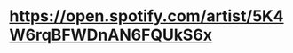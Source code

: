 # https://open.spotify.com/artist/5K4W6rqBFWDnAN6FQUkS6x

<!-- latest deployment url:https://script.google.com/macros/s/AKfycbyOvr3pR8hmLeLiAZDPQeklwJLKU3mUDFyjT08Q2RIpphzN_1KqurI1HTOzZyczPo56pw/exec
id:AKfycbyOvr3pR8hmLeLiAZDPQeklwJLKU3mUDFyjT08Q2RIpphzN_1KqurI1HTOzZyczPo56pw
link:https://docs.google.com/spreadsheets/d/1anGNXbaR9fIlyqXR0eIplGMqoHHDVi9o15o8G0PP30U/edit?usp=sharing
-->
